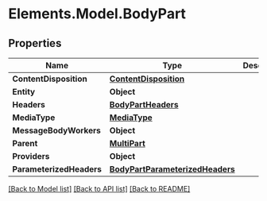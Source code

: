 # Elements.Model.BodyPart

## Properties

Name | Type | Description | Notes
------------ | ------------- | ------------- | -------------
**ContentDisposition** | [**ContentDisposition**](ContentDisposition.md) |  | [optional] 
**Entity** | **Object** |  | [optional] 
**Headers** | [**BodyPartHeaders**](BodyPartHeaders.md) |  | [optional] 
**MediaType** | [**MediaType**](MediaType.md) |  | [optional] 
**MessageBodyWorkers** | **Object** |  | [optional] 
**Parent** | [**MultiPart**](MultiPart.md) |  | [optional] 
**Providers** | **Object** |  | [optional] 
**ParameterizedHeaders** | [**BodyPartParameterizedHeaders**](BodyPartParameterizedHeaders.md) |  | [optional] 

[[Back to Model list]](../README.md#documentation-for-models) [[Back to API list]](../README.md#documentation-for-api-endpoints) [[Back to README]](../README.md)

